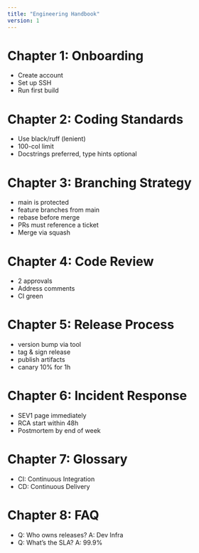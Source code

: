 ```yaml
---
title: "Engineering Handbook"
version: 1
---
```


# Chapter 1: Onboarding
- Create account
- Set up SSH
- Run first build
<!-- Ch1 filler 001 -->
<!-- Ch1 filler 002 -->
<!-- Ch1 filler 003 -->
<!-- Ch1 filler 004 -->
<!-- Ch1 filler 005 -->
<!-- Ch1 filler 006 -->
<!-- Ch1 filler 007 -->
<!-- Ch1 filler 008 -->
<!-- Ch1 filler 009 -->
<!-- Ch1 filler 010 -->
<!-- Ch1 filler 011 -->
<!-- Ch1 filler 012 -->
<!-- Ch1 filler 013 -->
<!-- Ch1 filler 014 -->
<!-- Ch1 filler 015 -->
<!-- Ch1 filler 016 -->
<!-- Ch1 filler 017 -->
<!-- Ch1 filler 018 -->
<!-- Ch1 filler 019 -->
<!-- Ch1 filler 020 -->
<!-- Ch1 filler 021 -->
<!-- Ch1 filler 022 -->
<!-- Ch1 filler 023 -->
<!-- Ch1 filler 024 -->
<!-- Ch1 filler 025 -->
<!-- Ch1 filler 026 -->
<!-- Ch1 filler 027 -->
<!-- Ch1 filler 028 -->
<!-- Ch1 filler 029 -->
<!-- Ch1 filler 030 -->

# Chapter 2: Coding Standards
- Use black/ruff (lenient)
- 100-col limit
- Docstrings preferred, type hints optional
<!-- Ch2 filler 001 -->
<!-- Ch2 filler 002 -->
<!-- Ch2 filler 003 -->
<!-- Ch2 filler 004 -->
<!-- Ch2 filler 005 -->
<!-- Ch2 filler 006 -->
<!-- Ch2 filler 007 -->
<!-- Ch2 filler 008 -->
<!-- Ch2 filler 009 -->
<!-- Ch2 filler 010 -->
<!-- Ch2 filler 011 -->
<!-- Ch2 filler 012 -->
<!-- Ch2 filler 013 -->
<!-- Ch2 filler 014 -->
<!-- Ch2 filler 015 -->
<!-- Ch2 filler 016 -->
<!-- Ch2 filler 017 -->
<!-- Ch2 filler 018 -->
<!-- Ch2 filler 019 -->
<!-- Ch2 filler 020 -->
<!-- Ch2 filler 021 -->
<!-- Ch2 filler 022 -->
<!-- Ch2 filler 023 -->
<!-- Ch2 filler 024 -->
<!-- Ch2 filler 025 -->
<!-- Ch2 filler 026 -->
<!-- Ch2 filler 027 -->
<!-- Ch2 filler 028 -->
<!-- Ch2 filler 029 -->
<!-- Ch2 filler 030 -->

# Chapter 3: Branching Strategy
- main is protected
- feature branches from main
- rebase before merge
- PRs must reference a ticket
- Merge via squash
<!-- Ch3 filler 001 -->
<!-- Ch3 filler 002 -->
<!-- Ch3 filler 003 -->
<!-- Ch3 filler 004 -->
<!-- Ch3 filler 005 -->
<!-- Ch3 filler 006 -->
<!-- Ch3 filler 007 -->
<!-- Ch3 filler 008 -->
<!-- Ch3 filler 009 -->
<!-- Ch3 filler 010 -->
<!-- Ch3 filler 011 -->
<!-- Ch3 filler 012 -->
<!-- Ch3 filler 013 -->
<!-- Ch3 filler 014 -->
<!-- Ch3 filler 015 -->
<!-- Ch3 filler 016 -->
<!-- Ch3 filler 017 -->
<!-- Ch3 filler 018 -->
<!-- Ch3 filler 019 -->
<!-- Ch3 filler 020 -->
<!-- Ch3 filler 021 -->
<!-- Ch3 filler 022 -->
<!-- Ch3 filler 023 -->
<!-- Ch3 filler 024 -->
<!-- Ch3 filler 025 -->
<!-- Ch3 filler 026 -->
<!-- Ch3 filler 027 -->
<!-- Ch3 filler 028 -->
<!-- Ch3 filler 029 -->
<!-- Ch3 filler 030 -->

# Chapter 4: Code Review
- 2 approvals
- Address comments
- CI green
<!-- Ch4 filler 001 -->
<!-- Ch4 filler 002 -->
<!-- Ch4 filler 003 -->
<!-- Ch4 filler 004 -->
<!-- Ch4 filler 005 -->
<!-- Ch4 filler 006 -->
<!-- Ch4 filler 007 -->
<!-- Ch4 filler 008 -->
<!-- Ch4 filler 009 -->
<!-- Ch4 filler 010 -->
<!-- Ch4 filler 011 -->
<!-- Ch4 filler 012 -->
<!-- Ch4 filler 013 -->
<!-- Ch4 filler 014 -->
<!-- Ch4 filler 015 -->
<!-- Ch4 filler 016 -->
<!-- Ch4 filler 017 -->
<!-- Ch4 filler 018 -->
<!-- Ch4 filler 019 -->
<!-- Ch4 filler 020 -->
<!-- Ch4 filler 021 -->
<!-- Ch4 filler 022 -->
<!-- Ch4 filler 023 -->
<!-- Ch4 filler 024 -->
<!-- Ch4 filler 025 -->
<!-- Ch4 filler 026 -->
<!-- Ch4 filler 027 -->
<!-- Ch4 filler 028 -->
<!-- Ch4 filler 029 -->
<!-- Ch4 filler 030 -->

# Chapter 5: Release Process
- version bump via tool
- tag &amp; sign release
- publish artifacts
- canary 10% for 1h
<!-- Ch5 filler 001 -->
<!-- Ch5 filler 002 -->
<!-- Ch5 filler 003 -->
<!-- Ch5 filler 004 -->
<!-- Ch5 filler 005 -->
<!-- Ch5 filler 006 -->
<!-- Ch5 filler 007 -->
<!-- Ch5 filler 008 -->
<!-- Ch5 filler 009 -->
<!-- Ch5 filler 010 -->
<!-- Ch5 filler 011 -->
<!-- Ch5 filler 012 -->
<!-- Ch5 filler 013 -->
<!-- Ch5 filler 014 -->
<!-- Ch5 filler 015 -->
<!-- Ch5 filler 016 -->
<!-- Ch5 filler 017 -->
<!-- Ch5 filler 018 -->
<!-- Ch5 filler 019 -->
<!-- Ch5 filler 020 -->
<!-- Ch5 filler 021 -->
<!-- Ch5 filler 022 -->
<!-- Ch5 filler 023 -->
<!-- Ch5 filler 024 -->
<!-- Ch5 filler 025 -->
<!-- Ch5 filler 026 -->
<!-- Ch5 filler 027 -->
<!-- Ch5 filler 028 -->
<!-- Ch5 filler 029 -->
<!-- Ch5 filler 030 -->

# Chapter 6: Incident Response
- SEV1 page immediately
- RCA start within 48h
- Postmortem by end of week
<!-- Ch6 filler 001 -->
<!-- Ch6 filler 002 -->
<!-- Ch6 filler 003 -->
<!-- Ch6 filler 004 -->
<!-- Ch6 filler 005 -->
<!-- Ch6 filler 006 -->
<!-- Ch6 filler 007 -->
<!-- Ch6 filler 008 -->
<!-- Ch6 filler 009 -->
<!-- Ch6 filler 010 -->
<!-- Ch6 filler 011 -->
<!-- Ch6 filler 012 -->
<!-- Ch6 filler 013 -->
<!-- Ch6 filler 014 -->
<!-- Ch6 filler 015 -->
<!-- Ch6 filler 016 -->
<!-- Ch6 filler 017 -->
<!-- Ch6 filler 018 -->
<!-- Ch6 filler 019 -->
<!-- Ch6 filler 020 -->
<!-- Ch6 filler 021 -->
<!-- Ch6 filler 022 -->
<!-- Ch6 filler 023 -->
<!-- Ch6 filler 024 -->
<!-- Ch6 filler 025 -->
<!-- Ch6 filler 026 -->
<!-- Ch6 filler 027 -->
<!-- Ch6 filler 028 -->
<!-- Ch6 filler 029 -->
<!-- Ch6 filler 030 -->

# Chapter 7: Glossary
- CI: Continuous Integration
- CD: Continuous Delivery
<!-- Ch7 filler 001 -->
<!-- Ch7 filler 002 -->
<!-- Ch7 filler 003 -->
<!-- Ch7 filler 004 -->
<!-- Ch7 filler 005 -->
<!-- Ch7 filler 006 -->
<!-- Ch7 filler 007 -->
<!-- Ch7 filler 008 -->
<!-- Ch7 filler 009 -->
<!-- Ch7 filler 010 -->
<!-- Ch7 filler 011 -->
<!-- Ch7 filler 012 -->
<!-- Ch7 filler 013 -->
<!-- Ch7 filler 014 -->
<!-- Ch7 filler 015 -->
<!-- Ch7 filler 016 -->
<!-- Ch7 filler 017 -->
<!-- Ch7 filler 018 -->
<!-- Ch7 filler 019 -->
<!-- Ch7 filler 020 -->
<!-- Ch7 filler 021 -->
<!-- Ch7 filler 022 -->
<!-- Ch7 filler 023 -->
<!-- Ch7 filler 024 -->
<!-- Ch7 filler 025 -->
<!-- Ch7 filler 026 -->
<!-- Ch7 filler 027 -->
<!-- Ch7 filler 028 -->
<!-- Ch7 filler 029 -->
<!-- Ch7 filler 030 -->

# Chapter 8: FAQ
- Q: Who owns releases? A: Dev Infra
- Q: What’s the SLA? A: 99.9%
<!-- Ch8 filler 001 -->
<!-- Ch8 filler 002 -->
<!-- Ch8 filler 003 -->
<!-- Ch8 filler 004 -->
<!-- Ch8 filler 005 -->
<!-- Ch8 filler 006 -->
<!-- Ch8 filler 007 -->
<!-- Ch8 filler 008 -->
<!-- Ch8 filler 009 -->
<!-- Ch8 filler 010 -->
<!-- Ch8 filler 011 -->
<!-- Ch8 filler 012 -->
<!-- Ch8 filler 013 -->
<!-- Ch8 filler 014 -->
<!-- Ch8 filler 015 -->
<!-- Ch8 filler 016 -->
<!-- Ch8 filler 017 -->
<!-- Ch8 filler 018 -->
<!-- Ch8 filler 019 -->
<!-- Ch8 filler 020 -->
<!-- Ch8 filler 021 -->
<!-- Ch8 filler 022 -->
<!-- Ch8 filler 023 -->
<!-- Ch8 filler 024 -->
<!-- Ch8 filler 025 -->
<!-- Ch8 filler 026 -->
<!-- Ch8 filler 027 -->
<!-- Ch8 filler 028 -->
<!-- Ch8 filler 029 -->
<!-- Ch8 filler 030 -->